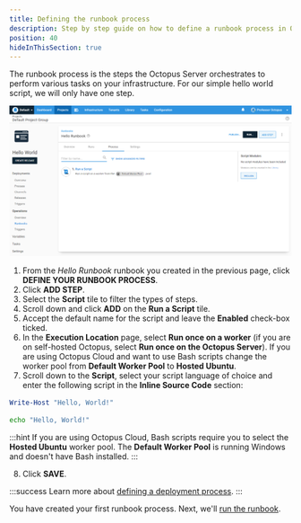 ```yaml
---
title: Defining the runbook process
description: Step by step guide on how to define a runbook process in Octopus Deploy.
position: 40
hideInThisSection: true
---
```


The runbook process is the steps the Octopus Server orchestrates to perform various tasks on your infrastructure.  For our simple hello world script, we will only have one step.

![The Hello world deployment process](images/runbook-process.png)

1. From the *Hello Runbook* runbook you created in the previous page, click **DEFINE YOUR RUNBOOK PROCESS**.
1. Click **ADD STEP**.
1. Select the **Script** tile to filter the types of steps.
1. Scroll down and click **ADD** on the **Run a Script** tile.
1. Accept the default name for the script and leave the **Enabled** check-box ticked.
1. In the **Execution Location** page, select **Run once on a worker** (if you are on self-hosted Octopus, select **Run once on the Octopus Server**).  If you are using Octopus Cloud and want to use Bash scripts change the worker pool from **Default Worker Pool** to **Hosted Ubuntu**.
1. Scroll down to the **Script**, select your script language of choice and enter the following script in the **Inline Source Code** section:

```powershell PowerShell
Write-Host "Hello, World!"
```
```bash Bash
echo "Hello, World!"
```

:::hint
If you are using Octopus Cloud, Bash scripts require you to select the **Hosted Ubuntu** worker pool.  The **Default Worker Pool** is running Windows and doesn't have Bash installed.
:::

8. Click **SAVE**.

:::success
Learn more about [defining a deployment process](/docs/projects/deployment-process/index.md).
:::

You have created your first runbook process. Next, we'll [run the runbook](/docs/getting-started/first-deployment/running-a-runbook.md).